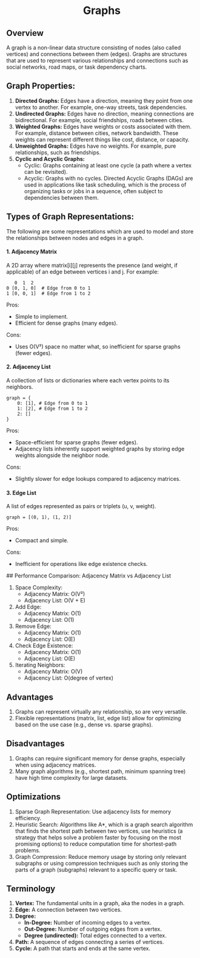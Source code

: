 <h1 align="center">Graphs</h1>

## Overview
A graph is a non-linear data structure consisting of nodes (also called vertices) and connections between them (edges). Graphs are structures that are used to represent various relationships and connections such as social networks, road maps, or task dependency charts.

## Graph Properties:
1. **Directed Graphs:** Edges have a direction, meaning they point from one vertex to another. For example, one-way streets, task dependencies.
2. **Undirected Graphs:** Edges have no direction, meaning connections are bidirectional. For example, social friendships, roads between cities.
3. **Weighted Graphs:** Edges have weights or costs associated with them. For example, distance between cities, network bandwidth. These weights can represent different things like cost, distance, or capacity.
4. **Unweighted Graphs:** Edges have no weights. For example, pure relationships, such as friendships.
5. **Cyclic and Acyclic Graphs:**
	- Cyclic: Graphs containing at least one cycle (a path where a vertex can be revisited).
	- Acyclic: Graphs with no cycles. Directed Acyclic Graphs (DAGs) are used in applications like task scheduling, which is the process of organizing tasks or jobs in a sequence, often subject to dependencies between them.

## Types of Graph Representations:
The following are some representations which are used to model and store the relationships between nodes and edges in a graph.

#### 1. Adjacency Matrix
A 2D array where matrix[i][j] represents the presence (and weight, if applicable) of an edge between vertices i and j. For example:

```
   0  1  2
0 [0, 1, 0]  # Edge from 0 to 1
1 [0, 0, 1]  # Edge from 1 to 2
```

Pros:
- Simple to implement.
- Efficient for dense graphs (many edges).

Cons:
- Uses O(V²) space no matter what, so inefficient for sparse graphs (fewer edges).

#### 2. Adjacency List
A collection of lists or dictionaries where each vertex points to its neighbors.

```
graph = {
    0: [1], # Edge from 0 to 1
    1: [2], # Edge from 1 to 2
    2: []
}
```

Pros:
- Space-efficient for sparse graphs (fewer edges).
- Adjacency lists inherently support weighted graphs by storing edge weights alongside the neighbor node.

Cons:
- Slightly slower for edge lookups compared to adjacency matrices.

#### 3. Edge List
A list of edges represented as pairs or triplets (u, v, weight).

```
graph = [(0, 1), (1, 2)]
```

Pros: 
- Compact and simple.

Cons:
- Inefficient for operations like edge existence checks.

## Performance Comparison: Adjacency Matrix vs Adjacency List
1. Space Complexity:
	- Adjacency Matrix: O(V²)
	- Adjacency List: O(V + E)
2. Add Edge:
	- Adjacency Matrix: O(1)
	- Adjacency List: O(1)
3. Remove Edge:
	- Adjacency Matrix: O(1)
	- Adjacency List: O(E)
4. Check Edge Existence:
	- Adjacency Matrix: O(1)
	- Adjacency List: O(E)
5. Iterating Neighbors:
	- Adjacency Matrix: O(V)
	- Adjacency List: O(degree of vertex)

## Advantages
1. Graphs can represent virtually any relationship, so are very versatile.
2. Flexible representations (matrix, list, edge list) allow for optimizing based on the use case (e.g., dense vs. sparse graphs).

## Disadvantages
1. Graphs can require significant memory for dense graphs, especially when using adjacency matrices.
2. Many graph algorithms (e.g., shortest path, minimum spanning tree) have high time complexity for large datasets.

## Optimizations
1. Sparse Graph Representation: Use adjacency lists for memory efficiency.
2. Heuristic Search: Algorithms like A*, which is a graph search algorithm that finds the shortest path between two vertices, use heuristics (a strategy that helps solve a problem faster by focusing on the most promising options) to reduce computation time for shortest-path problems.
3. Graph Compression: Reduce memory usage by storing only relevant subgraphs or using compression techniques such as only storing the parts of a graph (subgraphs) relevant to a specific query or task.

## Terminology
1. **Vertex:** The fundamental units in a graph, aka the nodes in a graph.
2. **Edge:** A connection between two vertices.
3. **Degree:**
	- **In-Degree:** Number of incoming edges to a vertex.
	- **Out-Degree:** Number of outgoing edges from a vertex.
	- **Degree (undirected):** Total edges connected to a vertex.
4. **Path:** A sequence of edges connecting a series of vertices.
5. **Cycle:** A path that starts and ends at the same vertex.
